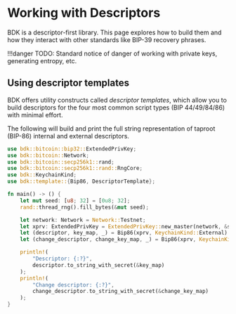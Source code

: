 # Working with Descriptors
BDK is a descriptor-first library. This page explores how to build them and how they interact with other standards like BIP-39 recovery phrases.

!!!danger
    TODO: Standard notice of danger of working with private keys, generating entropy, etc.

## Using descriptor templates
BDK offers utility constructs called _descriptor templates_, which allow you to build descriptors for the four most common script types (BIP 44/49/84/86) with minimal effort.

The following will build and print the full string representation of taproot (BIP-86) internal and external descriptors.

```rust
use bdk::bitcoin::bip32::ExtendedPrivKey;
use bdk::bitcoin::Network;
use bdk::bitcoin::secp256k1::rand;
use bdk::bitcoin::secp256k1::rand::RngCore;
use bdk::KeychainKind;
use bdk::template::{Bip86, DescriptorTemplate};

fn main() -> () {
    let mut seed: [u8; 32] = [0u8; 32];
    rand::thread_rng().fill_bytes(&mut seed);

    let network: Network = Network::Testnet;
    let xprv: ExtendedPrivKey = ExtendedPrivKey::new_master(network, &seed).unwrap();
    let (descriptor, key_map, _) = Bip86(xprv, KeychainKind::External).build(network).unwrap();
    let (change_descriptor, change_key_map, _) = Bip86(xprv, KeychainKind::External).build(network).unwrap();

    println!(
        "Descriptor: {:?}",
        descriptor.to_string_with_secret(&key_map)
    );
    println!(
        "Change descriptor: {:?}",
        change_descriptor.to_string_with_secret(&change_key_map)
    );
}
```
